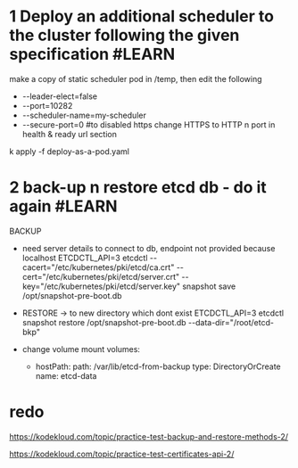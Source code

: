 # 1 Deploy an additional scheduler to the cluster following the given specification #LEARN
make a copy of static scheduler pod in /temp, then edit the following 
- --leader-elect=false
- --port=10282
- --scheduler-name=my-scheduler
- --secure-port=0 #to disabled https
change HTTPS to HTTP n port in health & ready url section

k apply -f deploy-as-a-pod.yaml


# 2 back-up n restore etcd db - do it again #LEARN
BACKUP
- need server details to connect to db, endpoint not provided because localhost
ETCDCTL_API=3 etcdctl --cacert="/etc/kubernetes/pki/etcd/ca.crt" --cert="/etc/kubernetes/pki/etcd/server.crt" --key="/etc/kubernetes/pki/etcd/server.key" snapshot save /opt/snapshot-pre-boot.db

- RESTORE -> to new directory which dont exist
ETCDCTL_API=3 etcdctl snapshot restore /opt/snapshot-pre-boot.db --data-dir="/root/etcd-bkp"
- change volume mount
 volumes:
  - hostPath:
      path: /var/lib/etcd-from-backup
      type: DirectoryOrCreate
    name: etcd-data


# redo 
https://kodekloud.com/topic/practice-test-backup-and-restore-methods-2/

https://kodekloud.com/topic/practice-test-certificates-api-2/